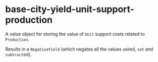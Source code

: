 # base-city-yield-unit-support-production

A value object for storing the value of `Unit` support costs related to `Production`.

Results in a `NegativeYield` (which negates all the values `add`ed, `set` and `subtract`ed).
